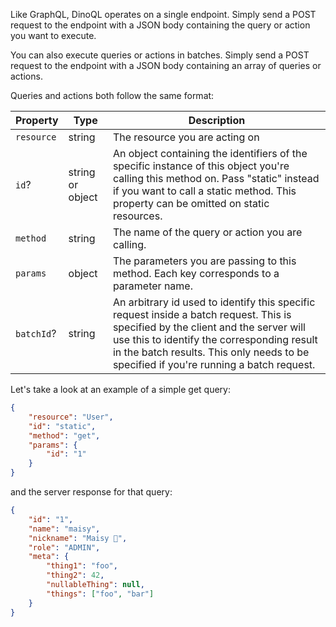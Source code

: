Like GraphQL, DinoQL operates on a single endpoint. Simply send a POST request to the endpoint with a JSON body containing the query or action you want to execute.

You can also execute queries or actions in batches. Simply send a POST request to the endpoint with a JSON body containing an array of queries or actions.

Queries and actions both follow the same format:

| Property   | Type             | Description                                                                                                                                                                                                                                                               |
| ---------- | ---------------- | ------------------------------------------------------------------------------------------------------------------------------------------------------------------------------------------------------------------------------------------------------------------------- |
| `resource` | string           | The resource you are acting on                                                                                                                                                                                                                                            |
| `id`?      | string or object | An object containing the identifiers of the specific instance of this object you're calling this method on. Pass "static" instead if you want to call a static method. This property can be omitted on static resources.                                                  |
| `method`   | string           | The name of the query or action you are calling.                                                                                                                                                                                                                          |
| `params`   | object           | The parameters you are passing to this method. Each key corresponds to a parameter name.                                                                                                                                                                                  |
| `batchId`? | string           | An arbitrary id used to identify this specific request inside a batch request. This is specified by the client and the server will use this to identify the corresponding result in the batch results. This only needs to be specified if you're running a batch request. |

Let's take a look at an example of a simple get query:

```json
{
	"resource": "User",
	"id": "static",
	"method": "get",
	"params": {
		"id": "1"
	}
}
```

and the server response for that query:

```json
{
	"id": "1",
	"name": "maisy",
	"nickname": "Maisy 🦕",
	"role": "ADMIN",
	"meta": {
		"thing1": "foo",
		"thing2": 42,
		"nullableThing": null,
		"things": ["foo", "bar"]
	}
}
```
